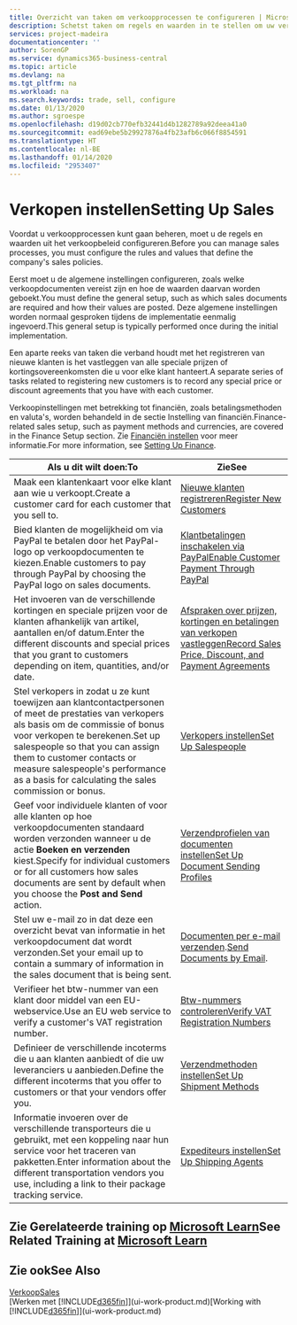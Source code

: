 ```yaml
---
title: Overzicht van taken om verkoopprocessen te configureren | Microsoft Docs
description: Schetst taken om regels en waarden in te stellen om uw verkoopbeleid en -processen te definiëren.
services: project-madeira
documentationcenter: ''
author: SorenGP
ms.service: dynamics365-business-central
ms.topic: article
ms.devlang: na
ms.tgt_pltfrm: na
ms.workload: na
ms.search.keywords: trade, sell, configure
ms.date: 01/13/2020
ms.author: sgroespe
ms.openlocfilehash: d19d02cb770efb32441d4b1282789a92deea41a0
ms.sourcegitcommit: ead69ebe5b29927876a4fb23afb6c066f8854591
ms.translationtype: HT
ms.contentlocale: nl-BE
ms.lasthandoff: 01/14/2020
ms.locfileid: "2953407"
---
```

# <a name="setting-up-sales"></a><span data-ttu-id="6c10f-103">Verkopen instellen</span><span class="sxs-lookup"><span data-stu-id="6c10f-103">Setting Up Sales</span></span>
<span data-ttu-id="6c10f-104">Voordat u verkoopprocessen kunt gaan beheren, moet u de regels en waarden uit het verkoopbeleid configureren.</span><span class="sxs-lookup"><span data-stu-id="6c10f-104">Before you can manage sales processes, you must configure the rules and values that define the company's sales policies.</span></span>

<span data-ttu-id="6c10f-105">Eerst moet u de algemene instellingen configureren, zoals welke verkoopdocumenten vereist zijn en hoe de waarden daarvan worden geboekt.</span><span class="sxs-lookup"><span data-stu-id="6c10f-105">You must define the general setup, such as which sales documents are required and how their values are posted.</span></span> <span data-ttu-id="6c10f-106">Deze algemene instellingen worden normaal gesproken tijdens de implementatie eenmalig ingevoerd.</span><span class="sxs-lookup"><span data-stu-id="6c10f-106">This general setup is typically performed once during the initial implementation.</span></span>

<span data-ttu-id="6c10f-107">Een aparte reeks van taken die verband houdt met het registreren van nieuwe klanten is het vastleggen van alle speciale prijzen of kortingsovereenkomsten die u voor elke klant hanteert.</span><span class="sxs-lookup"><span data-stu-id="6c10f-107">A separate series of tasks related to registering new customers is to record any special price or discount agreements that you have with each customer.</span></span>

<span data-ttu-id="6c10f-108">Verkoopinstellingen met betrekking tot financiën, zoals betalingsmethoden en valuta's, worden behandeld in de sectie Instelling van financiën.</span><span class="sxs-lookup"><span data-stu-id="6c10f-108">Finance-related sales setup, such as payment methods and currencies, are covered in the Finance Setup section.</span></span> <span data-ttu-id="6c10f-109">Zie [Financiën instellen](finance-setup-finance.md) voor meer informatie.</span><span class="sxs-lookup"><span data-stu-id="6c10f-109">For more information, see [Setting Up Finance](finance-setup-finance.md).</span></span>

| <span data-ttu-id="6c10f-110">Als u dit wilt doen:</span><span class="sxs-lookup"><span data-stu-id="6c10f-110">To</span></span> | <span data-ttu-id="6c10f-111">Zie</span><span class="sxs-lookup"><span data-stu-id="6c10f-111">See</span></span> |
| --- | --- |
| <span data-ttu-id="6c10f-112">Maak een klantenkaart voor elke klant aan wie u verkoopt.</span><span class="sxs-lookup"><span data-stu-id="6c10f-112">Create a customer card for each customer that you sell to.</span></span> |[<span data-ttu-id="6c10f-113">Nieuwe klanten registreren</span><span class="sxs-lookup"><span data-stu-id="6c10f-113">Register New Customers</span></span>](sales-how-register-new-customers.md) |
| <span data-ttu-id="6c10f-114">Bied klanten de mogelijkheid om via PayPal te betalen door het PayPal-logo op verkoopdocumenten te kiezen.</span><span class="sxs-lookup"><span data-stu-id="6c10f-114">Enable customers to pay through PayPal by choosing the PayPal logo on sales documents.</span></span> |[<span data-ttu-id="6c10f-115">Klantbetalingen inschakelen via PayPal</span><span class="sxs-lookup"><span data-stu-id="6c10f-115">Enable Customer Payment Through PayPal</span></span>](sales-how-enable-payment-service-extensions.md) |
| <span data-ttu-id="6c10f-116">Het invoeren van de verschillende kortingen en speciale prijzen voor de klanten afhankelijk van artikel, aantallen en/of datum.</span><span class="sxs-lookup"><span data-stu-id="6c10f-116">Enter the different discounts and special prices that you grant to customers depending on item, quantities, and/or date.</span></span> |[<span data-ttu-id="6c10f-117">Afspraken over prijzen, kortingen en betalingen van verkopen vastleggen</span><span class="sxs-lookup"><span data-stu-id="6c10f-117">Record Sales Price, Discount, and Payment Agreements</span></span>](sales-how-record-sales-price-discount-payment-agreements.md) |
| <span data-ttu-id="6c10f-118">Stel verkopers in zodat u ze kunt toewijzen aan klantcontactpersonen of meet de prestaties van verkopers als basis om de commissie of bonus voor verkopen te berekenen.</span><span class="sxs-lookup"><span data-stu-id="6c10f-118">Set up salespeople so that you can assign them to customer contacts or measure salespeople's performance as a basis for calculating the sales commission or bonus.</span></span> |[<span data-ttu-id="6c10f-119">Verkopers instellen</span><span class="sxs-lookup"><span data-stu-id="6c10f-119">Set Up Salespeople</span></span>](sales-how-setup-salespeople.md) |
| <span data-ttu-id="6c10f-120">Geef voor individuele klanten of voor alle klanten op hoe verkoopdocumenten standaard worden verzonden wanneer u de actie **Boeken en verzenden** kiest.</span><span class="sxs-lookup"><span data-stu-id="6c10f-120">Specify for individual customers or for all customers how sales documents are sent by default when you choose the **Post and Send** action.</span></span> |[<span data-ttu-id="6c10f-121">Verzendprofielen van documenten instellen</span><span class="sxs-lookup"><span data-stu-id="6c10f-121">Set Up Document Sending Profiles</span></span>](sales-how-setup-document-send-profiles.md) |
| <span data-ttu-id="6c10f-122">Stel uw e-mail zo in dat deze een overzicht bevat van informatie in het verkoopdocument dat wordt verzonden.</span><span class="sxs-lookup"><span data-stu-id="6c10f-122">Set your email up to contain a summary of information in the sales document that is being sent.</span></span> |<span data-ttu-id="6c10f-123">[Documenten per e-mail verzenden](ui-how-send-documents-email.md).</span><span class="sxs-lookup"><span data-stu-id="6c10f-123">[Send Documents by Email](ui-how-send-documents-email.md).</span></span> |
|<span data-ttu-id="6c10f-124">Verifieer het btw-nummer van een klant door middel van een EU-webservice.</span><span class="sxs-lookup"><span data-stu-id="6c10f-124">Use an EU web service to verify a customer's VAT registration number.</span></span>|[<span data-ttu-id="6c10f-125">Btw-nummers controleren</span><span class="sxs-lookup"><span data-stu-id="6c10f-125">Verify VAT Registration Numbers</span></span>](finance-setup-vat.md)|
|<span data-ttu-id="6c10f-126">Definieer de verschillende incoterms die u aan klanten aanbiedt of die uw leveranciers u aanbieden.</span><span class="sxs-lookup"><span data-stu-id="6c10f-126">Define the different incoterms that you offer to customers or that your vendors offer you.</span></span>|[<span data-ttu-id="6c10f-127">Verzendmethoden instellen</span><span class="sxs-lookup"><span data-stu-id="6c10f-127">Set Up Shipment Methods</span></span>](sales-how-set-up-shipment-methods.md)|
|<span data-ttu-id="6c10f-128">Informatie invoeren over de verschillende transporteurs die u gebruikt, met een koppeling naar hun service voor het traceren van pakketten.</span><span class="sxs-lookup"><span data-stu-id="6c10f-128">Enter information about the different transportation vendors you use, including a link to their package tracking service.</span></span>|[<span data-ttu-id="6c10f-129">Expediteurs instellen</span><span class="sxs-lookup"><span data-stu-id="6c10f-129">Set Up Shipping Agents</span></span>](sales-how-to-set-up-shipping-agents.md)|

## <a name="see-related-training-at-microsoft-learnlearnmodulestrade-get-started-dynamics-365-business-central"></a><span data-ttu-id="6c10f-130">Zie Gerelateerde training op [Microsoft Learn](/learn/modules/trade-get-started-dynamics-365-business-central/)</span><span class="sxs-lookup"><span data-stu-id="6c10f-130">See Related Training at [Microsoft Learn](/learn/modules/trade-get-started-dynamics-365-business-central/)</span></span>

## <a name="see-also"></a><span data-ttu-id="6c10f-131">Zie ook</span><span class="sxs-lookup"><span data-stu-id="6c10f-131">See Also</span></span>
[<span data-ttu-id="6c10f-132">Verkoop</span><span class="sxs-lookup"><span data-stu-id="6c10f-132">Sales</span></span>](sales-manage-sales.md)  
<span data-ttu-id="6c10f-133">[Werken met [!INCLUDE[d365fin](includes/d365fin_md.md)]](ui-work-product.md)</span><span class="sxs-lookup"><span data-stu-id="6c10f-133">[Working with [!INCLUDE[d365fin](includes/d365fin_md.md)]](ui-work-product.md)</span></span>
